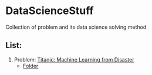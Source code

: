 # DataScienceStuff
Collection of problem and its data science solving method

## List:
1. Problem: [Titanic: Machine Learning from Disaster](https://www.kaggle.com/c/titanic)
    - [Folder](https://github.com/KutuIjo/DataScienceStuff/tree/master/Titanic)
